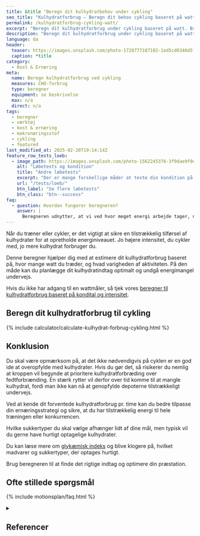 ```yaml
---
title: &title "Beregn dit kulhydratbehov under cykling"
seo_title: "Kulhydratforbrug – Beregn dit behov cykling baseret på watt"
permalink: /kulhydratforbrug-cykling-watt/
excerpt: "Beregn dit kulhydratforbrug under cykling baseret på watt. Brug denne beregner til at planlægge dit kulhydratindtag og optimere din præstation."
description: "Beregn dit kulhydratforbrug under cykling baseret på watt. Brug denne beregner til at planlægge dit kulhydratindtag og optimere din præstation."
language: da
header:
  teaser: https://images.unsplash.com/photo-1728777187102-1ed5cd6346d5?ixlib=rb-4.1.0&ixid=M3wxMjA3fDB8MHxwaG90by1wYWdlfHx8fGVufDB8fHx8fA%3D%3D&q=60&w=400&h=300&auto=format&fit=crop&ixlib=rb-4.0.3
  caption: *title
category:
  - Kost & Ernæring
meta:
  name: Beregn kulhydratforbrug ved cykling
  measures: CHO-forbrug
  type: beregner
  equipment: se beskrivelse
  max: n/a
  direct: n/a
tags:
  - beregner
  - værktøj
  - kost & ernæring
  - makronæringsstof
  - cykling
  - featured
last_modified_at: 2025-02-20T19:14:14Z
feature_row_tests_loeb:
  - image_path: https://images.unsplash.com/photo-1562245376-3f9dae9f0e73?ixlib=rb-4.0.3&ixid=M3wxMjA3fDB8MHxwaG90by1wYWdlfHx8fGVufDB8fHx8fA%3D%3D&auto=format&fit=crop&w=300&q=10
    alt: "Løbetests og kondition"
    title: "Andre løbetests"
    excerpt: "Der er mange forskellige måder at teste din kondition på. Vi har samlet en lang række forskellige løbetests, hvor du også kan estimere dit kondital."
    url: "/tests/loeb/"
    btn_label: "Se flere løbetests"
    btn_class: "btn--success"
faq:
  - question: Hvordan fungerer beregneren?
    answer: |
      Beregneren udnytter, at vi ved hvor meget energi arbejde tager, når vi har en wattmåler. Nytteværdien af arbejdet - eller bevægelsesøkonomien - er naturligvis estimeret.
---
```


Når du træner eller cykler, er det vigtigt at sikre en tilstrækkelig tilførsel af kulhydrater for at opretholde energiniveauet. Jo højere intensitet, du cykler med, jo mere kulhydrat forbruger du.

Denne beregner hjælper dig med at estimere dit kulhydratforbrug baseret på, hvor mange watt du træder, og hvad varigheden af aktiviteten. På den måde kan du planlægge dit kulhydratindtag optimalt og undgå energimangel undervejs.

Hvis du ikke har adgang til en wattmåler, så tjek vores [beregner til kulhydratforbrug baseret på kondital og intensitet](/kulhydratforbrug/).

## Beregn dit kulhydratforbrug til cykling

{% include calculator/calculate-kulhydrat-forbrug-cykling.html %}

## Konklusion

Du skal være opmærksom på, at det ikke nødvendigvis på cyklen er en god ide at overopfylde med kulhydrater. Hvis du gør det, så risikerer du nemlig at kroppen vil begynde at prioritere kulhydratforbræding over fedtforbrænding. En stærk rytter vil derfor over tid komme til at mangle kulhydrat, fordi man ikke kan nå at genopfylde depoterne tilstrækkeligt undervejs.

Ved at kende dit forventede kulhydratforbrug pr. time kan du bedre tilpasse din ernæringsstrategi og sikre, at du har tilstrækkelig energi til hele træningen eller konkurrencen.

Hvilke sukkertyper du skal vælge afhænger lidt af dine mål, men typisk vil du gerne have hurtigt optagelige kulhydrater.

Du kan læse mere om [glykæmisk indeks](/glykaemisk-indeks/) og blive klogere på, hvilket madvarer og sukkertyper, der optages hurtigt.

Brug beregneren til at finde det rigtige indtag og optimere din præstation.

## Ofte stillede spørgsmål

{% include motionsplan/faq.html %}

<details markdown="1" class="references">
  <summary><h2 id="references">Referencer</h2></summary>

</details>